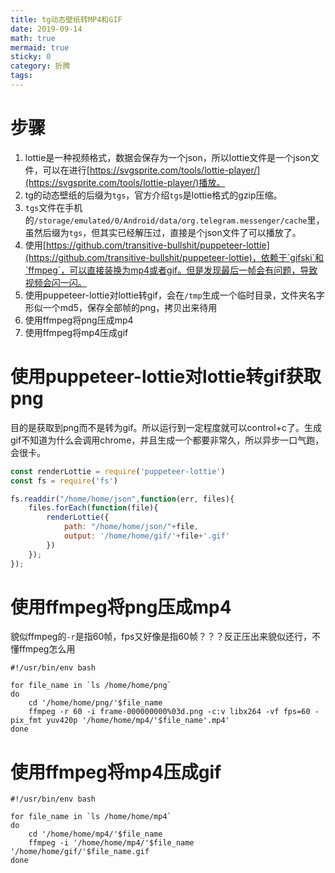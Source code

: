 ```yaml
---
title: tg动态壁纸转MP4和GIF
date: 2019-09-14
math: true
mermaid: true
sticky: 0
category: 折腾
tags:
---
```


# 步骤

1. lottie是一种视频格式，数据会保存为一个json，所以lottie文件是一个json文件，可以在进行[https://svgsprite.com/tools/lottie-player/](https://svgsprite.com/tools/lottie-player/)播放。
2. tg的动态壁纸的后缀为`tgs`，官方介绍`tgs`是lottie格式的gzip压缩。
3. `tgs`文件在手机的`/storage/emulated/0/Android/data/org.telegram.messenger/cache`里，虽然后缀为`tgs`，但其实已经解压过，直接是个json文件了可以播放了。
3. 使用[https://github.com/transitive-bullshit/puppeteer-lottie](https://github.com/transitive-bullshit/puppeteer-lottie)，依赖于`gifski`和`ffmpeg`，可以直接装换为mp4或者gif。但是发现最后一帧会有问题，导致视频会闪一闪。
4. 使用puppeteer-lottie对lottie转gif，会在`/tmp`生成一个临时目录，文件夹名字形似一个md5，保存全部帧的png，拷贝出来待用
5. 使用ffmpeg将png压成mp4
6. 使用ffmpeg将mp4压成gif

# 使用puppeteer-lottie对lottie转gif获取png

目的是获取到png而不是转为gif。所以运行到一定程度就可以control+c了。生成gif不知道为什么会调用chrome，并且生成一个都要非常久，所以异步一口气跑，会很卡。

```js
const renderLottie = require('puppeteer-lottie')
const fs = require('fs')

fs.readdir("/home/home/json",function(err, files){
    files.forEach(function(file){
        renderLottie({
            path: "/home/home/json/"+file,
            output: '/home/home/gif/'+file+'.gif'
        })
    });
});
```

# 使用ffmpeg将png压成mp4

貌似ffmpeg的`-r`是指60帧，fps又好像是指60帧？？？反正压出来貌似还行，不懂ffmpeg怎么用

```shell
#!/usr/bin/env bash

for file_name in `ls /home/home/png`
do
    cd '/home/home/png/'$file_name
    ffmpeg -r 60 -i frame-000000000%03d.png -c:v libx264 -vf fps=60 -pix_fmt yuv420p '/home/home/mp4/'$file_name'.mp4'
done
```

# 使用ffmpeg将mp4压成gif

```shell
#!/usr/bin/env bash

for file_name in `ls /home/home/mp4`
do
    cd '/home/home/mp4/'$file_name
    ffmpeg -i '/home/home/mp4/'$file_name '/home/home/gif/'$file_name.gif
done
```
